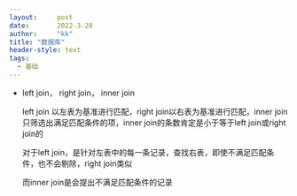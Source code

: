 ```yaml
---
layout:     post
date:       2022-3-28
author:     "kk"
title: "数据库"
header-style: text
tags:
  - 基础
---
```




- left join， right join， inner join

  left join 以左表为基准进行匹配，right join以右表为基准进行匹配，inner join 只筛选出满足匹配条件的项，inner join的条数肯定是小于等于left join或right join的

  对于left join，是针对左表中的每一条记录，查找右表，即使不满足匹配条件，也不会剔除，right join类似

  而inner join是会提出不满足匹配条件的记录



